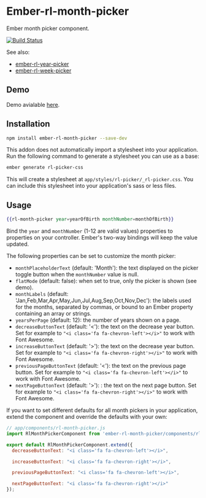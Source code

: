 # Ember-rl-month-picker

Ember month picker component.

[![Build Status](https://travis-ci.org/RSSchermer/ember-rl-month-picker.svg?branch=master)](https://travis-ci.org/RSSchermer/ember-rl-month-picker)

See also:

* [ember-rl-year-picker](https://github.com/RSSchermer/ember-rl-year-picker)
* [ember-rl-week-picker](https://github.com/RSSchermer/ember-rl-week-picker)

## Demo

Demo avialable [here](http://rsschermer.github.io/ember-rl-month-picker/).

## Installation

```bash
npm install ember-rl-month-picker --save-dev
```

This addon does not automatically import a stylesheet into your application. Run the following command to generate a
stylesheet you can use as a base:

```bash
ember generate rl-picker-css
```

This will create a stylesheet at `app/styles/rl-picker/_rl-picker.css`. You can include this stylesheet into your
application's sass or less files.

## Usage

```handlebars
{{rl-month-picker year=yearOfBirth monthNumber=monthOfBirth}}
```

Bind the `year` and `monthNumber` (1-12 are valid values) properties to properties on your controller. Ember's two-way
bindings will keep the value updated.

The following properties can be set to customize the month picker:

* `monthPlaceholderText` (default: 'Month'): the text displayed on the picker toggle button when the `monthNumber` value
  is null.
* `flatMode` (default: false): when set to true, only the picker is shown (see demo).
* `monthLabels` (default: 'Jan,Feb,Mar,Apr,May,Jun,Jul,Aug,Sep,Oct,Nov,Dec'): the labels used for the months, separated
  by commas, or bound to an Ember property containing an array or strings.
* `yearsPerPage` (default: 12): the number of years shown on a page.
* `decreaseButtonText` (default: '<'): the text on the decrease year button. Set for example to
  `"<i class='fa fa-chevron-left'></i>"` to work with Font Awesome.
* `increaseButtonText` (default: '>'): the text on the decrease year button. Set for example to
  `"<i class='fa fa-chevron-right'></i>"` to work with Font Awesome.
* `previousPageButtonText` (default: '<'): the text on the previous page button. Set for example to
  `"<i class='fa fa-chevron-left'></i>"` to work with Font Awesome.
* `nextPageButtonText` (default: '>'): : the text on the next page button. Set for example to
  `"<i class='fa fa-chevron-right'></i>"` to work with Font Awesome.

If you want to set different defaults for all month pickers in your application, extend the component and override the
defaults with your own:

```javascript
// app/components/rl-month-picker.js
import RlMonthPickerComponent from 'ember-rl-month-picker/components/rl-month-picker';

export default RlMonthPickerComponent.extend({
  decreaseButtonText: "<i class='fa fa-chevron-left'></i>",

  increaseButtonText: "<i class='fa fa-chevron-right'></i>",

  previousPageButtonText: "<i class='fa fa-chevron-left'></i>",

  nextPageButtonText: "<i class='fa fa-chevron-right'></i>"
});
```
